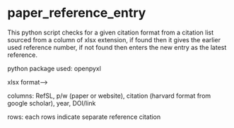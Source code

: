 # paper_reference_entry
This python script checks for a given citation format from a citation list sourced from a column of xlsx extension, if found then it gives the earlier used reference number, if not found then enters the new entry as the latest reference.

python package used: openpyxl 
	
xlsx format-->

columns: RefSL, p/w (paper or website), citation (harvard format from google scholar), year, DOI/link

rows: each rows indicate separate reference citation
